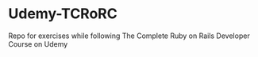 # Udemy-TCRoRC
Repo for exercises while following The Complete Ruby on Rails Developer Course on Udemy
